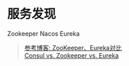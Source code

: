 # 服务发现
Zookeeper
Nacos
Eureka

> [参考博客: ZooKeeper、Eureka对比](https://www.cnblogs.com/jieqing/p/8394001.html)  
> [Consul vs. Zookeeper vs. Eureka ](https://stackshare.io/stackups/consul-vs-eureka-vs-zookeeper)  

